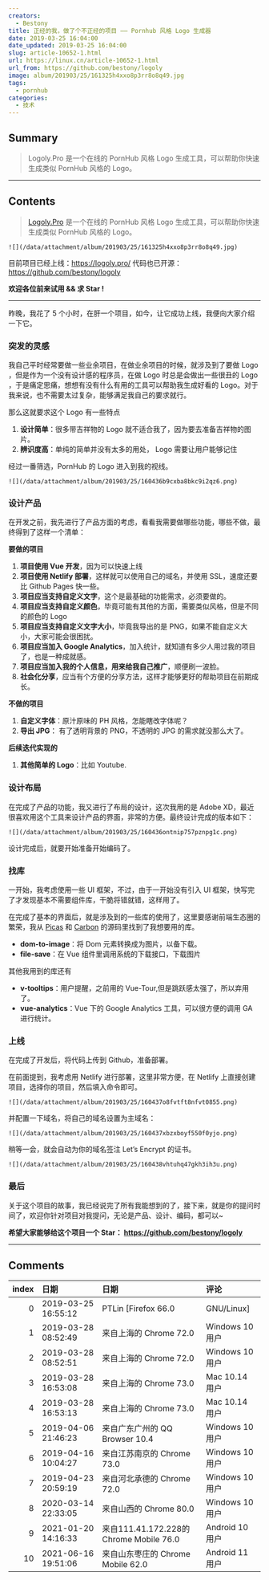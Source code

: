 ```yaml
---
creators:
  - Bestony
title: 正经的我，做了个不正经的项目 —— Pornhub 风格 Logo 生成器
date: 2019-03-25 16:04:00
date_updated: 2019-03-25 16:04:00
slug: article-10652-1.html
url: https://linux.cn/article-10652-1.html
url_from: https://github.com/bestony/logoly
image: album/201903/25/161325h4xxo8p3rr8o8q49.jpg
tags:
  - pornhub
categories:
  - 技术
---
```


## Summary

> Logoly.Pro 是一个在线的 PornHub 风格 Logo 生成工具，可以帮助你快速生成类似 PornHub 风格的 Logo。

***

<!-- more -->

## Contents

> 
> [Logoly.Pro](https://logoly.pro/) 是一个在线的 PornHub 风格 Logo 生成工具，可以帮助你快速生成类似 PornHub 风格的 Logo。
> 
> 
> 

`![](/data/attachment/album/201903/25/161325h4xxo8p3rr8o8q49.jpg)`

目前项目已经上线：<https://logoly.pro/> 代码也已开源：<https://github.com/bestony/logoly>

**欢迎各位前来试用 && 求 Star !**

---

昨晚，我花了 5 个小时，在肝一个项目，如今，让它成功上线，我便向大家介绍一下它。

### 突发的灵感

我自己平时经常要做一些业余项目，在做业余项目的时候，就涉及到了要做 Logo ，但是作为一个没有设计感的程序员，在做 Logo 时总是会做出一些很丑的 Logo ，于是痛定思痛，想想有没有什么有用的工具可以帮助我生成好看的 Logo。对于我来说，也不需要太过复杂，能够满足我自己的要求就行。

那么这就要求这个 Logo 有一些特点

1. **设计简单**：很多带吉祥物的 Logo 就不适合我了，因为要去准备吉祥物的图片。
2. **辨识度高**：单纯的简单并没有太多的用处， Logo 需要让用户能够记住

经过一番筛选，PornHub 的 Logo 进入到我的视线。

`![](/data/attachment/album/201903/25/160436b9cxba8bkc9i2qz6.png)`

### 设计产品

在开发之前，我先进行了产品方面的考虑，看看我需要做哪些功能，哪些不做，最终得到了这样一个清单：

**要做的项目**

1. **项目使用 Vue 开发**，因为可以快速上线
2. **项目使用 Netlify 部署**，这样就可以使用自己的域名，并使用 SSL，速度还要比 Github Pages 快一些。
3. **项目应当支持自定义文字**，这个是最基础的功能需求，必须要做的。
4. **项目应当支持自定义颜色**，毕竟可能有其他的方面，需要类似风格，但是不同的颜色的 Logo
5. **项目应当支持自定义文字大小**，毕竟我导出的是 PNG，如果不能自定义大小，大家可能会很困扰。
6. **项目应当加入 Google Analytics**，加入统计，就知道有多少人用过我的项目了，也是一种成就感。
7. **项目应当加入我的个人信息，用来给我自己推广**，顺便刷一波脸。
8. **社会化分享**，应当有个方便的分享方法，这样才能够更好的帮助项目在前期成长。

**不做的项目**

1. **自定义字体**：原汁原味的 PH 风格，怎能瞎改字体呢？
2. **导出 JPG**： 有了透明背景的 PNG，不透明的 JPG 的需求就没那么大了。

**后续迭代实现的**

1. **其他简单的 Logo**：比如 Youtube.

### 设计布局

在完成了产品的功能，我又进行了布局的设计，这次我用的是 Adobe XD，最近很喜欢用这个工具来设计产品的界面，非常的方便。最终设计完成的版本如下：

`![](/data/attachment/album/201903/25/160436ontnip757pznpg1c.png)`

设计完成后，就要开始准备开始编码了。

### 找库

一开始，我考虑使用一些 UI 框架，不过，由于一开始没有引入 UI 框架，快写完了才发现基本不需要组件库，干脆将错就错，这样用了。

在完成了基本的界面后，就是涉及到的一些库的使用了，这里要感谢前端生态圈的繁荣，我从 [Picas](https://picas.now.sh/) 和 [Carbon](https://carbon.now.sh/) 的源码里找到了我想要用的库。

* **dom-to-image**：将 Dom 元素转换成为图片，以备下载。
* **file-save**：在 Vue 组件里调用系统的下载接口，下载图片

其他我用到的库还有

* **v-tooltips**：用户提醒，之前用的 Vue-Tour,但是跳跃感太强了，所以弃用了。
* **vue-analytics**：Vue 下的 Google Analytics 工具，可以很方便的调用 GA 进行统计。

### 上线

在完成了开发后，将代码上传到 Github，准备部署。

在前面提到，我考虑用 Netlify 进行部署，这里非常方便，在 Netlify 上直接创建项目，选择你的项目，然后填入命令即可。

`![](/data/attachment/album/201903/25/160437o8fvtft8nfvt0855.png)`

并配置一下域名，将自己的域名设置为主域名：

`![](/data/attachment/album/201903/25/160437xbzxboyf550f0yjo.png)`

稍等一会，就会自动为你的域名签注 Let’s Encrypt 的证书。

`![](/data/attachment/album/201903/25/160438vhtuhq47gkh3ih3u.png)`

### 最后

关于这个项目的故事，我已经说完了所有我能想到的了，接下来，就是你的提问时间了，欢迎你针对项目对我提问，无论是产品、设计、编码，都可以~

**希望大家能够给这个项目一个 Star： <https://github.com/bestony/logoly>**

***

## Comments

|   index | 日期                | 日期                                                    | 评论                                                             |
|--------:|:--------------------|:--------------------------------------------------------|:-----------------------------------------------------------------|
|       0 | 2019-03-25 16:55:12 | PTLin [Firefox 66.0|GNU/Linux]                          | 厉害了                                                           |
|       1 | 2019-03-28 08:52:49 | 来自上海的 Chrome 72.0|Windows 10 用户                  | 执行力很强                                                       |
|       2 | 2019-03-28 08:52:51 | 来自上海的 Chrome 72.0|Windows 10 用户                  | 执行力很强                                                       |
|       3 | 2019-03-28 16:53:08 | 来自上海的 Chrome 73.0|Mac 10.14 用户                   | 原来你是这样的一个程序员                                         |
|       4 | 2019-03-28 16:53:13 | 来自上海的 Chrome 73.0|Mac 10.14 用户                   | 原来你是这样的一个程序员                                         |
|       5 | 2019-04-06 21:46:23 | 来自广东广州的 QQ Browser 10.4|Windows 10 用户          | 11                                                               |
|       6 | 2019-04-16 10:04:27 | 来自江苏南京的 Chrome 73.0|Windows 10 用户              | 原来你是这样的一个程序员                                         |
|       7 | 2019-04-23 20:59:19 | 来自河北承德的 Chrome 72.0|Windows 10 用户              | 你好骚啊                                                         |
|       8 | 2020-03-14 22:33:05 | 来自山西的 Chrome 80.0|Windows 10 用户                  | 66666666666666666666                                             |
|       9 | 2021-01-20 14:16:33 | 来自111.41.172.228的 Chrome Mobile 76.0|Android 10 用户 | 今天本想逛逛网站看看片儿，没想到发现了这个，我的上帝你真是个人才 |
|      10 | 2021-06-16 19:51:06 | 来自山东枣庄的 Chrome Mobile 62.0|Android 11 用户       | purnhub地址给我                                                  |
